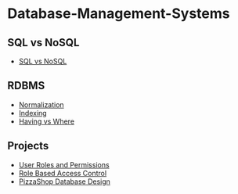 # Database-Management-Systems

SQL vs NoSQL
-
- [SQL vs NoSQL](https://github.com/aa-nadim/dbms/tree/main/SQL%20vs%20NoSQL#sql-vs-nosql)

RDBMS
-
- [Normalization](https://github.com/aa-nadim/dbms/blob/main/Normalization/README.md#normalization)
- [Indexing](https://github.com/aa-nadim/dbms/blob/main/Indexing/README.md#indexing)
- [Having vs Where](https://github.com/aa-nadim/dbms/tree/main/Having%20vs%20Where#having-vs-where)

Projects
-
- [User Roles and Permissions](https://github.com/aa-nadim/dbms/blob/main/userRoleAndPermissions/README.md#user-roles-and-permissions)
- [Role Based Access Control](https://github.com/aa-nadim/dbms/blob/main/role-based-access-control/README.md#role-based-access-control)
- [PizzaShop Database Design](https://github.com/aa-nadim/dbms/blob/main/pizzaShop-db-design/README.md#pizza-shop-database-design)